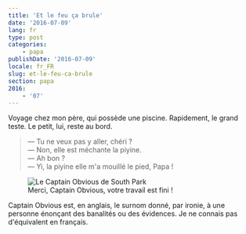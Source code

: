 ```yaml
---
title: 'Et le feu ça brule'
date: '2016-07-09'
lang: fr
type: post
categories:
    - papa
publishDate: '2016-07-09'
locale: fr_FR
slug: et-le-feu-ca-brule
section: papa
2016:
    - '07'
---
```


Voyage chez mon père, qui possède une piscine. Rapidement, le grand teste. Le petit, lui, reste au bord.

<!--more-->

> — Tu ne veux pas y aller, chéri ?  
> — Non, elle est méchante la piyine.  
> — Ah bon ?  
> — Yi, la piyine elle m'a mouillé le pied, Papa !

<figure>
  <img src="/assets/images/papa/2016-07-09/1.jpg" alt="Le Captain Obvious de South Park" />
  <figcaption>Merci, <span lang="en">Captain Obvious</span>, votre travail est fini !</figcaption>
</figure>

<span lang="en">Captain Obvious</span> est, en anglais, le surnom donné, par ironie, à une personne énonçant des banalités ou des évidences. Je ne connais pas d'équivalent en français.
